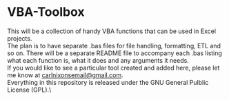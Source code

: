 # VBA-Toolbox
This will be a collection of handy VBA functions that can be used in Excel projects.\
The plan is to have separate .bas files for file handling, formatting, ETL and so on. There will be a separate README file to accompany each .bas listing what each function is, what it does and any arguments it needs.\
If you would like to see a particular tool created and added here, please let me know at carlnixonsemail@gmail.com.\
Everything in this repository is released under the GNU General Pulblic License (GPL).\
